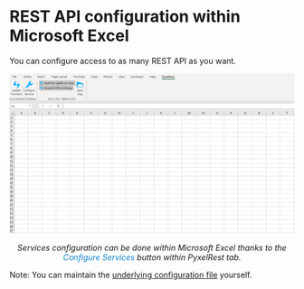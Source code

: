 # REST API configuration within Microsoft Excel

You can configure access to as many REST API as you want.

<p align="center">
  <img src="https://raw.githubusercontent.com/Colin-b/pyxelrest/develop/resources/doc/configure_service.gif" alt='Configuring services'>
</p>
<p align="center"><em>Services configuration can be done within Microsoft Excel thanks to the <span style="color: #1382CE">Configure Services</span> button within <span style="color: #1E1E1F">PyxelRest</span> tab.</em></p>

Note: You can maintain the [underlying configuration file](rest_api.md) yourself.

[Microsoft Excel]: https://products.office.com/en-us/excel
